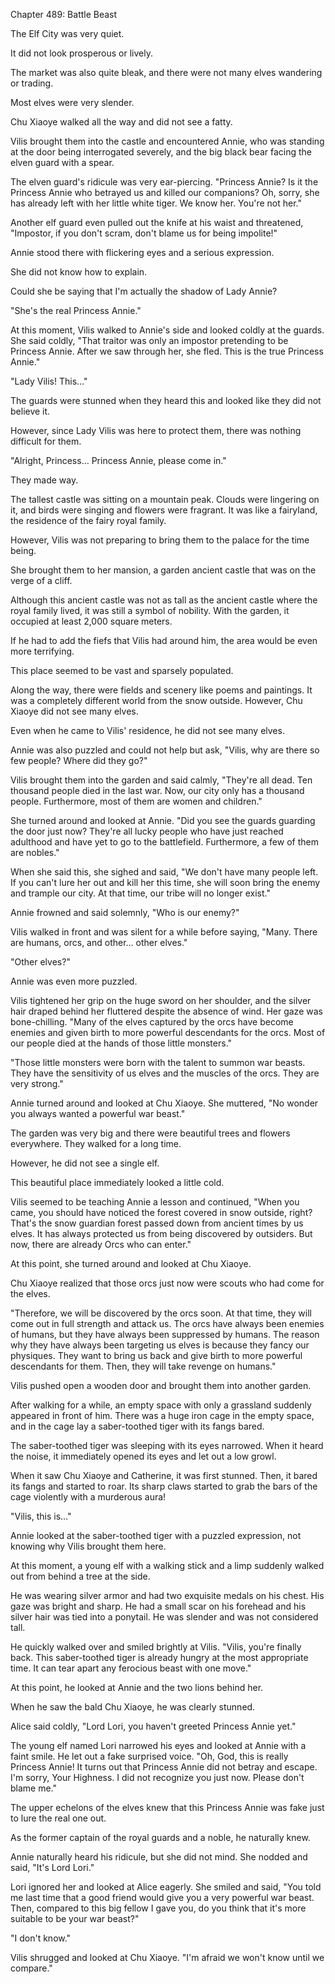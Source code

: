 Chapter 489: Battle Beast

The Elf City was very quiet.

It did not look prosperous or lively.

The market was also quite bleak, and there were not many elves wandering or trading.

Most elves were very slender.

Chu Xiaoye walked all the way and did not see a fatty.

Vilis brought them into the castle and encountered Annie, who was standing at the door being interrogated severely, and the big black bear facing the elven guard with a spear.

The elven guard's ridicule was very ear-piercing. "Princess Annie? Is it the Princess Annie who betrayed us and killed our companions? Oh, sorry, she has already left with her little white tiger. We know her. You're not her."

Another elf guard even pulled out the knife at his waist and threatened, "Impostor, if you don't scram, don't blame us for being impolite\!"

Annie stood there with flickering eyes and a serious expression.

She did not know how to explain.

Could she be saying that I'm actually the shadow of Lady Annie?

"She's the real Princess Annie."

At this moment, Vilis walked to Annie's side and looked coldly at the guards. She said coldly, "That traitor was only an impostor pretending to be Princess Annie. After we saw through her, she fled. This is the true Princess Annie."

"Lady Vilis\! This…"

The guards were stunned when they heard this and looked like they did not believe it.

However, since Lady Vilis was here to protect them, there was nothing difficult for them.

"Alright, Princess… Princess Annie, please come in."

They made way.

The tallest castle was sitting on a mountain peak. Clouds were lingering on it, and birds were singing and flowers were fragrant. It was like a fairyland, the residence of the fairy royal family.

However, Vilis was not preparing to bring them to the palace for the time being.

She brought them to her mansion, a garden ancient castle that was on the verge of a cliff.

Although this ancient castle was not as tall as the ancient castle where the royal family lived, it was still a symbol of nobility. With the garden, it occupied at least 2,000 square meters.

If he had to add the fiefs that Vilis had around him, the area would be even more terrifying.

This place seemed to be vast and sparsely populated.

Along the way, there were fields and scenery like poems and paintings. It was a completely different world from the snow outside. However, Chu Xiaoye did not see many elves.

Even when he came to Vilis' residence, he did not see many elves.

Annie was also puzzled and could not help but ask, "Vilis, why are there so few people? Where did they go?"

Vilis brought them into the garden and said calmly, "They're all dead. Ten thousand people died in the last war. Now, our city only has a thousand people. Furthermore, most of them are women and children."

She turned around and looked at Annie. "Did you see the guards guarding the door just now? They're all lucky people who have just reached adulthood and have yet to go to the battlefield. Furthermore, a few of them are nobles."

When she said this, she sighed and said, "We don't have many people left. If you can't lure her out and kill her this time, she will soon bring the enemy and trample our city. At that time, our tribe will no longer exist."

Annie frowned and said solemnly, "Who is our enemy?"

Vilis walked in front and was silent for a while before saying, "Many. There are humans, orcs, and other… other elves."

"Other elves?"

Annie was even more puzzled.

Vilis tightened her grip on the huge sword on her shoulder, and the silver hair draped behind her fluttered despite the absence of wind. Her gaze was bone-chilling. "Many of the elves captured by the orcs have become enemies and given birth to more powerful descendants for the orcs. Most of our people died at the hands of those little monsters."

"Those little monsters were born with the talent to summon war beasts. They have the sensitivity of us elves and the muscles of the orcs. They are very strong."

Annie turned around and looked at Chu Xiaoye. She muttered, "No wonder you always wanted a powerful war beast."

The garden was very big and there were beautiful trees and flowers everywhere. They walked for a long time.

However, he did not see a single elf.

This beautiful place immediately looked a little cold.

Vilis seemed to be teaching Annie a lesson and continued, "When you came, you should have noticed the forest covered in snow outside, right? That's the snow guardian forest passed down from ancient times by us elves. It has always protected us from being discovered by outsiders. But now, there are already Orcs who can enter."

At this point, she turned around and looked at Chu Xiaoye.

Chu Xiaoye realized that those orcs just now were scouts who had come for the elves.

"Therefore, we will be discovered by the orcs soon. At that time, they will come out in full strength and attack us. The orcs have always been enemies of humans, but they have always been suppressed by humans. The reason why they have always been targeting us elves is because they fancy our physiques. They want to bring us back and give birth to more powerful descendants for them. Then, they will take revenge on humans."

Vilis pushed open a wooden door and brought them into another garden.

After walking for a while, an empty space with only a grassland suddenly appeared in front of him. There was a huge iron cage in the empty space, and in the cage lay a saber-toothed tiger with its fangs bared.

The saber-toothed tiger was sleeping with its eyes narrowed. When it heard the noise, it immediately opened its eyes and let out a low growl.

When it saw Chu Xiaoye and Catherine, it was first stunned. Then, it bared its fangs and started to roar. Its sharp claws started to grab the bars of the cage violently with a murderous aura\!

"Vilis, this is…"

Annie looked at the saber-toothed tiger with a puzzled expression, not knowing why Vilis brought them here.

At this moment, a young elf with a walking stick and a limp suddenly walked out from behind a tree at the side.

He was wearing silver armor and had two exquisite medals on his chest. His gaze was bright and sharp. He had a small scar on his forehead and his silver hair was tied into a ponytail. He was slender and was not considered tall.

He quickly walked over and smiled brightly at Vilis. "Vilis, you're finally back. This saber-toothed tiger is already hungry at the most appropriate time. It can tear apart any ferocious beast with one move."

At this point, he looked at Annie and the two lions behind her.

When he saw the bald Chu Xiaoye, he was clearly stunned.

Alice said coldly, "Lord Lori, you haven't greeted Princess Annie yet."

The young elf named Lori narrowed his eyes and looked at Annie with a faint smile. He let out a fake surprised voice. "Oh, God, this is really Princess Annie\! It turns out that Princess Annie did not betray and escape. I'm sorry, Your Highness. I did not recognize you just now. Please don't blame me."

The upper echelons of the elves knew that this Princess Annie was fake just to lure the real one out.

As the former captain of the royal guards and a noble, he naturally knew.

Annie naturally heard his ridicule, but she did not mind. She nodded and said, "It's Lord Lori."

Lori ignored her and looked at Alice eagerly. She smiled and said, "You told me last time that a good friend would give you a very powerful war beast. Then, compared to this big fellow I gave you, do you think that it's more suitable to be your war beast?"

"I don't know."

Vilis shrugged and looked at Chu Xiaoye. "I'm afraid we won't know until we compare."